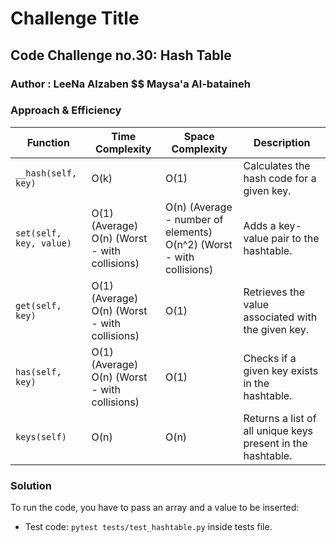 # Challenge Title

## **Code Challenge no.30: Hash Table**

### Author : LeeNa Alzaben $$ Maysa'a Al-bataineh

### Approach & Efficiency

| Function        | Time Complexity                  | Space Complexity      | Description                                                      |
|-----------------|----------------------------------|-----------------------|------------------------------------------------------------------|
| `__hash(self, key)` | O(k)                             | O(1)                  | Calculates the hash code for a given key.                         |
| `set(self, key, value)` | O(1) (Average)<br>O(n) (Worst - with collisions) | O(n) (Average - number of elements)<br>O(n^2) (Worst - with collisions) | Adds a key-value pair to the hashtable.                           |
| `get(self, key)` | O(1) (Average)<br>O(n) (Worst - with collisions) | O(1)                  | Retrieves the value associated with the given key.               |
| `has(self, key)` | O(1) (Average)<br>O(n) (Worst - with collisions) | O(1)                  | Checks if a given key exists in the hashtable.                   |
| `keys(self)`    | O(n)                             | O(n)                  | Returns a list of all unique keys present in the hashtable.      |



### Solution

To run the code, you have to pass an array and a value to be inserted:

- Test code: `pytest tests/test_hashtable.py` inside tests file.
